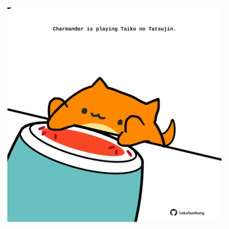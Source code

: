 <!-- built at 02/07/2021, 23:01:42 UTC -->
<p align="center">
  <img width="500" height="500" src="./ReadmeImage.svg">
</p>

